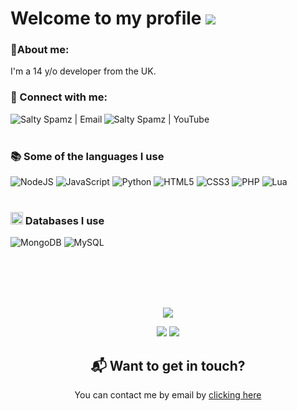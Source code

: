 
Welcome to my profile ![](https://user-images.githubusercontent.com/18350557/176309783-0785949b-9127-417c-8b55-ab5a4333674e.gif)
===============================================================================================================================



### 🚀About me:
I'm a 14 y/o developer from the UK.


### 🔗 Connect with me:

[<img align="left" alt="Salty Spamz | Email" src="https://img.shields.io/badge/Gmail-D14836?style=for-the-badge&logo=gmail&logoColor=white" />][email]
[<img align="left" alt="Salty Spamz | YouTube" src="https://img.shields.io/badge/YouTube-%23FF0000.svg?style=for-the-badge&logo=YouTube&logoColor=white" />][youtube]

<br><br>
### 📚 Some of the languages I use
![NodeJS](https://img.shields.io/badge/node.js-6DA55F?style=for-the-badge&logo=node.js&logoColor=white)
![JavaScript](https://img.shields.io/badge/javascript-%23323330.svg?style=for-the-badge&logo=javascript&logoColor=%23F7DF1E)
![Python](https://img.shields.io/badge/python-3670A0?style=for-the-badge&logo=python&logoColor=ffdd54)
![HTML5](https://img.shields.io/badge/html5-%23E34F26.svg?style=for-the-badge&logo=html5&logoColor=white)
![CSS3](https://img.shields.io/badge/css3-%231572B6.svg?style=for-the-badge&logo=css3&logoColor=white)
![PHP](https://img.shields.io/badge/php-%23777BB4.svg?style=for-the-badge&logo=php&logoColor=white)
![Lua](https://img.shields.io/badge/lua-%232C2D72.svg?style=for-the-badge&logo=lua&logoColor=white)
<br><br>
### <a href="#"><img src="https://spaces-cdn.clipsafari.com/bsu2nc68wv4cpli10l62sotq9ma4" height="20"></a> Databases I use
![MongoDB](https://img.shields.io/badge/MongoDB-4EA94B?&style=for-the-badge&logo=MongoDB&logoColor=white)
![MySQL](https://img.shields.io/badge/MySQL-00758F?&style=for-the-badge&logo=MySQL&logoColor=white)

<br />
<br />
<br />
<br />


  
<p align="center">
  <img src="https://github-readme-stats.vercel.app/api?username=664848&show_icons=true&theme=tokyonight"/>
</p>



<div align="center">

  <a>
    <img src="https://raw.githubusercontent.com/664848/github-stats-transparent/output/generated/overview.svg"/>
  </a>
  <a>
    <img src="https://raw.githubusercontent.com/664848/github-stats-transparent/output/generated/languages.svg"/>
  </a>
  
</div>





<div align="center">
<h2>📬 Want to get in touch? <br/></h2>
  <p>You can contact me by email by <a href="mailto:theoverseer@zohomail.com"> clicking here</a><br><br>
  


[email]:https://mail.google.com/mail/compose=DmwnWrRnZMzbblrzMfCCmfvxBWlMDlKMsjGhpdCbMVhHPPrKmxFBhJSRcSCldjdqzWDjjzVtnTZQ

[youtube]: https://www.youtube.com/channel/UCuEys7udhElfmq7XASTr0bA

